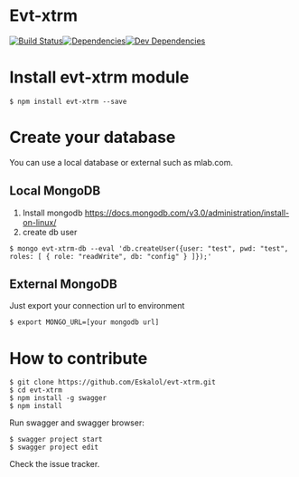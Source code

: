 Evt-xtrm
============
[![Build Status](https://travis-ci.org/Eskalol/evt-xtrm.svg?branch=master)](https://travis-ci.org/Eskalol/evt-xtrm)[![Dependencies](https://david-dm.org/Eskalol/evt-xtrm.svg)](https://david-dm.org/Eskalol/evt-xtrm)[![Dev Dependencies](https://david-dm.org/Eskalol/evt-xtrm/dev-status.svg)](https://david-dm.org/Eskalol/evt-xtrm?type=dev)


# Install evt-xtrm module
```{r, engine='bash', count_lines}
$ npm install evt-xtrm --save
```
# Create your database
You can use a local database or external such as mlab.com.

## Local MongoDB
1. Install mongodb https://docs.mongodb.com/v3.0/administration/install-on-linux/
2. create db user
```{r, engine='bash', count_lines}
$ mongo evt-xtrm-db --eval 'db.createUser({user: "test", pwd: "test", roles: [ { role: "readWrite", db: "config" } ]});'
```

## External MongoDB
Just export your connection url to environment
```{r, engine='bash', count_lines}
$ export MONGO_URL=[your mongodb url]
```

How to contribute
====================
```{r, engine='bash', count_lines}
$ git clone https://github.com/Eskalol/evt-xtrm.git
$ cd evt-xtrm
$ npm install -g swagger
$ npm install
```

Run swagger and swagger browser:
```{r, engine='bash', count_lines}
$ swagger project start
$ swagger project edit
```
Check the issue tracker.